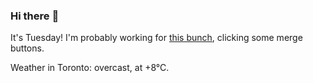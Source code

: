 ### Hi there :wave:

It's Tuesday! I'm probably working for [this bunch](https://github.com/kohofinancial), clicking some merge buttons.

Weather in Toronto: overcast, at +8°C.

